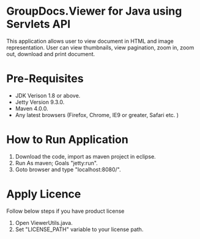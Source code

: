 # GroupDocs.Viewer for Java using Servlets API

This application allows user to view document in HTML and image representation. User can view thumbnails, view pagination, zoom in, zoom out, download and print document.

# Pre-Requisites

* JDK Verison 1.8 or above.
* Jetty Version 9.3.0.
* Maven 4.0.0.
* Any latest browsers (Firefox, Chrome, IE9 or greater, Safari etc. )

# How to Run Application

1. Download the code, import as maven project in eclipse. 
2. Run As maven; Goals "jetty:run".
3. Goto browser and type "localhost:8080/".

# Apply Licence

Follow below steps if you have product license

1. Open ViewerUtils.java.
2. Set "LICENSE_PATH" variable to your license path.

